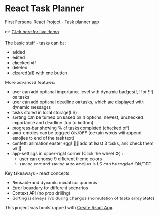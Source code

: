 # React Task Planner

First Personal React Project - Task planner app

👉 [Click here for live demo](https://lambent-sprite-2d4ce8.netlify.app/)

The basic stuff - tasks can be:
- added
- edited
- checked off
- deleted 
- cleared(all) with one button 

More advanced features:
- user can add optional importance level with dynamic badges(!, !! or !!!) on tasks
- user can add optional deadline on tasks, which are displayed with dynamic messages 
- tasks stored in local storage(LS)
- sorting can be turned on based on 4 options: newest, unchecked, importance and deadline (top to bottom)
- progress-bar showing % of tasks completed (checked off)
- auto-emojies can be toggled ON/OFF (certain words will append emojies to end of the task text)
- confetti animation easter egg! 🙇‍♂️ add at least 3 tasks, and check them off 🎊
- app-settings in upper-right corner (Click the wheel ⚙️) :
    - user can choose 9 different theme colors
    - saving sort and saving auto emojies in LS can be toggled ON/OFF

Key takeaways - react concepts:
- Reusable and dynamic modal components
- Error boundary for different scenarios
- Context API (no prop drilling)
- Sorting is always live during changes (no mutation of tasks array state)
 
 
This project was bootstrapped with [Create React App](https://github.com/facebook/create-react-app).
